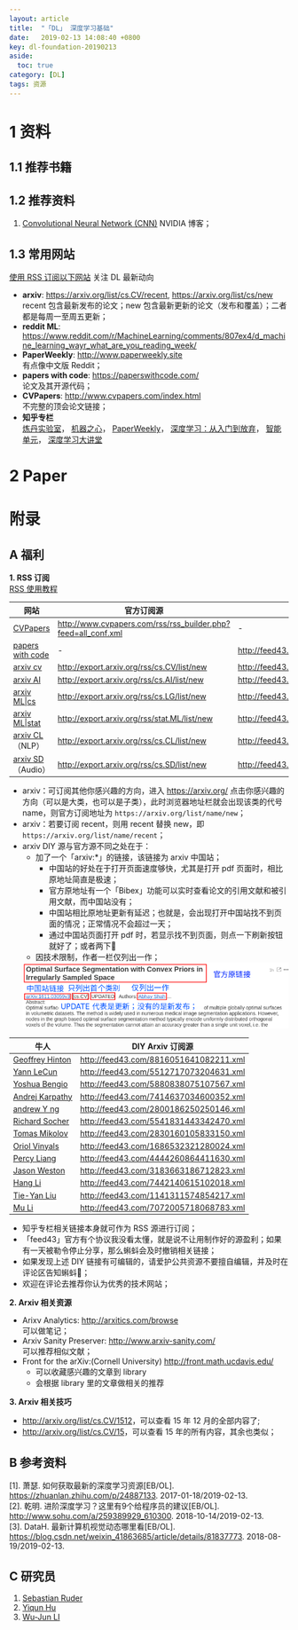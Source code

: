```yaml
---
layout: article
title:  "「DL」 深度学习基础"
date:   2019-02-13 14:08:40 +0800
key: dl-foundation-20190213
aside:
  toc: true
category: [DL]
tags: 资源
---
```



# 1 资料
## 1.1 推荐书籍

## 1.2 推荐资料
1. [Convolutional Neural Network (CNN)](https://developer.nvidia.com/discover/convolutional-neural-network) NVIDIA 博客；    

## 1.3 常用网站
  [使用 RSS 订阅以下网站](#rss) 关注 DL 最新动向  
- **arxiv**: <https://arxiv.org/list/cs.CV/recent>, <https://arxiv.org/list/cs/new>  
  recent 包含最新发布的论文；new 包含最新更新的论文（发布和覆盖）；二者都是每周一至周五更新；  
- **reddit ML**: <https://www.reddit.com/r/MachineLearning/comments/807ex4/d_machine_learning_wayr_what_are_you_reading_week/>  
- **PaperWeekly**: <http://www.paperweekly.site>   
有点像中文版 Reddit；
- **papers with code**: <https://paperswithcode.com/>  
论文及其开源代码；  
- **CVPapers**: <http://www.cvpapers.com/index.html>   
不完整的顶会论文链接；  
- **知乎专栏**  
  [炼丹实验室](https://zhuanlan.zhihu.com/paperweekly)，
  [机器之心](https://zhuanlan.zhihu.com/jiqizhixin)，
  [PaperWeekly](https://zhuanlan.zhihu.com/paperweekly)，
  [深度学习：从入门到放弃](https://zhuanlan.zhihu.com/startdl)，
  [智能单元](https://zhuanlan.zhihu.com/easyml)，
  [深度学习大讲堂](https://zhuanlan.zhihu.com/dlclass)


# 2 Paper

# 附录
## A 福利
<span id="rss">**1. RSS 订阅**</span>  
[RSS 使用教程](/worktool/2019/02/15/paper-manage.html)  

| 网站 | 官方订阅源 | DIY 订阅源 |
| ---  | --- | --- |
| [CVPapers](http://www.cvpapers.com/index.html) | <http://www.cvpapers.com/rss/rss_builder.php?feed=all_conf.xml>  | - |
| [papers with code](https://paperswithcode.com/) | -  | <http://feed43.com/paper_with_code.xml> |
| [arxiv cv](https://arxiv.org/list/cs.CV/new) | <http://export.arxiv.org/rss/cs.CV/list/new>  | <http://feed43.com/cs_cv_arxiv.xml> |
| [arxiv AI](https://arxiv.org/list/cs.AI/new) | <http://export.arxiv.org/rss/cs.AI/list/new>  | <http://feed43.com/cs_ai_arxiv.xml> |
| [arxiv ML\|cs](https://arxiv.org/list/cs.LG/new) | <http://export.arxiv.org/rss/cs.LG/list/new>  | <http://feed43.com/cs_ml_arxiv.xml> |
| [arxiv ML\|stat](https://arxiv.org/list/stat.ML/new) | <http://export.arxiv.org/rss/stat.ML/list/new>  | <http://feed43.com/stat_ml_arxiv.xml> |
| [arxiv CL](https://arxiv.org/list/cs.CL/new)（NLP） | <http://export.arxiv.org/rss/cs.CL/list/new>  | <http://feed43.com/cs_cl_arxiv.xml> |
| [arxiv SD](https://arxiv.org/list/cs.SD/new)（Audio） | <http://export.arxiv.org/rss/cs.SD/list/new>  | <http://feed43.com/cs_sd_arxiv.xml> |

- arxiv：可订阅其他你感兴趣的方向，进入 <https://arxiv.org/> 点击你感兴趣的方向（可以是大类，也可以是子类），此时浏览器地址栏就会出现该类的代号 name，则官方订阅地址为 `https://arxiv.org/list/name/new`；    
- arxiv：若要订阅 recent，则用 recent 替换 new，即 `https://arxiv.org/list/name/recent`；  
- arxiv DIY 源与官方源不同之处在于：    
  - 加了一个「arxiv:*」的链接，该链接为 arxiv 中国站；  
    - 中国站的好处在于打开页面速度够快，尤其是打开 pdf 页面时，相比原地址简直是极速；   
    - 官方原地址有一个「Bibex」功能可以实时查看论文的引用文献和被引用文献，而中国站没有；   
    - 中国站相比原地址更新有延迟；也就是，会出现打开中国站找不到页面的情况；正常情况不会超过一天；  
    - 通过中国站页面打开 pdf 时，若显示找不到页面，则点一下刷新按钮就好了；或者两下:ghost:  
  - 因技术限制，作者一栏仅列出一作；  
  <img src="/assets/images/AI/dl/rss_diy.png" />  

| 牛人 |  DIY Arxiv 订阅源 |
| ---  | --- |
| [Geoffrey Hinton](https://arxiv.org/search/cs?query=Hinton%2CGeoffrey&searchtype=author&abstracts=show&order=-submitted_date&size=200)  | <http://feed43.com/8816051641082211.xml> |  
| [Yann LeCun](https://arxiv.org/search/cs?query=LeCun%2CYann&searchtype=author&abstracts=show&order=-submitted_date&size=200)  | <http://feed43.com/5512717073204631.xml> |  
| [Yoshua Bengio](https://arxiv.org/search/cs?query=Bengio%2CYoshua&searchtype=author&abstracts=show&order=-submitted_date&size=200)  | <http://feed43.com/5880838075107567.xml> |  
| [Andrej Karpathy]( https://arxiv.org/search/cs?query=Karpathy%2CAndrej&searchtype=author&abstracts=show&order=-submitted_date&size=200)  | <http://feed43.com/7414637034600352.xml> |  
| [andrew Y ng](https://arxiv.org/search/cs?query=andrew+Y.+ng&searchtype=all&abstracts=show&order=-submitted_date&size=200)  | <http://feed43.com/2800186250250146.xml> |  
| [Richard Socher](https://arxiv.org/search/cs?query=Socher%2CRichard&searchtype=author&abstracts=show&order=-submitted_date&size=200)  | <http://feed43.com/5541831443342470.xml> |  
| [Tomas Mikolov](https://arxiv.org/search/cs?query=Mikolov%2CTomas&searchtype=author&abstracts=show&order=-submitted_date&size=200)  | <http://feed43.com/2830160105833150.xml> |  
| [Oriol Vinyals](https://arxiv.org/search/cs?query=Vinyals%2COriol&searchtype=author&abstracts=show&order=-submitted_date&size=200)  | <http://feed43.com/1686532321280024.xml> |  
| [Percy Liang](https://arxiv.org/search/cs?query=Liang%2CPercy&searchtype=author&abstracts=show&order=-submitted_date&size=200)  | <http://feed43.com/4444260864411630.xml> |  
| [Jason Weston](https://arxiv.org/search/cs?query=Weston%2CJason&searchtype=author&abstracts=show&order=-submitted_date&size=200)  | <http://feed43.com/3183663186712823.xml> |  
| [Hang Li](https://arxiv.org/search/cs?query=Li%2CHang&searchtype=author&abstracts=show&order=-submitted_date&size=200)  | <http://feed43.com/7442140615102018.xml> |  
| [Tie-Yan Liu](https://arxiv.org/search/cs?query=Liu%2CTie-Yan&searchtype=author&abstracts=show&order=-submitted_date&size=200)  | <http://feed43.com/1141311574854217.xml> |  
| [Mu Li](https://arxiv.org/search/cs?query=Li%2CMu&searchtype=author&abstracts=show&order=-submitted_date&size=200)  | <http://feed43.com/7072005718068783.xml> |  

- 知乎专栏相关链接本身就可作为 RSS 源进行订阅；
- 「feed43」官方有个协议我没看太懂，就是说不让用制作好的源盈利；如果有一天被勒令停止分享，那么蝌蚪会及时撤销相关链接；  
- 如果发现上述 DIY 链接有可编辑的，请爱护公共资源不要擅自编辑，并及时在评论区告知蝌蚪:ghost:；  
- 欢迎在评论去推荐你认为优秀的技术网站；  

<span id="rss">**2. Arxiv 相关资源**</span>  
- Arixv Analytics: <http://arxitics.com/browse>  
  可以做笔记；  
- Arxiv Sanity Preserver: <http://www.arxiv-sanity.com/>  
  可以推荐相似文献；    
- Front for the arXiv:(Cornell University) <http://front.math.ucdavis.edu/>  
  - 可以收藏感兴趣的文章到 library
  - 会根据 library 里的文章做相关的推荐

<span id="rss">**3. Arxiv 相关技巧**</span>  
- <http://arxiv.org/list/cs.CV/1512>，可以查看 15 年 12 月的全部内容了;
- <http://arxiv.org/list/cs.CV/15>，可以查看 15 年的所有内容，其余也类似；  



## B 参考资料

[1].  萧瑟. 如何获取最新的深度学习资源[EB/OL]. <https://zhuanlan.zhihu.com/p/24887133>. 2017-01-18/2019-02-13.   
[2].  乾明. 进阶深度学习？这里有9个给程序员的建议[EB/OL]. <http://www.sohu.com/a/259389929_610300>. 2018-10-14/2019-02-13.   
[3].  DataH. 最新计算机视觉动态哪里看[EB/OL]. <https://blog.csdn.net/weixin_41863685/article/details/81837773>. 2018-08-19/2019-02-13.   

## C 研究员
1. [Sebastian Ruder](http://ruder.io/)    
1. [Yiqun Hu](https://sites.google.com/site/yiqunhu/)     
1. [Wu-Jun LI](https://cs.nju.edu.cn/lwj/)    

